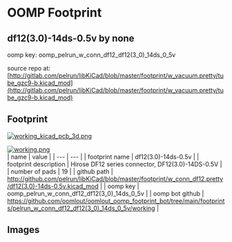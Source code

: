 # OOMP Footprint  
## df12(3.0)-14ds-0.5v  by none  
  
oomp key: oomp_pelrun_w_conn_df12_df12(3_0)_14ds_0_5v  
  
source repo at: [http://gitlab.com/pelrun/libKiCad/blob/master/footprint/w_vacuum.pretty/tube_gzc9-b.kicad_mod](http://gitlab.com/pelrun/libKiCad/blob/master/footprint/w_vacuum.pretty/tube_gzc9-b.kicad_mod)  
## Footprint  
  
[![working_kicad_pcb_3d.png](working_kicad_pcb_3d_600.png)](working_kicad_pcb_3d.png)  
  
[![working.png](working_600.png)](working.png)  
| name | value | 
| --- | --- | 
| footprint name | df12(3.0)-14ds-0.5v | 
| footprint description | Hirose DF12 series connector, DF12(3.0)-14DS-0.5V | 
| number of pads | 19 | 
| github path | http://github.com/pelrun/libKiCad/blob/master/footprint/w_conn_df12.pretty/df12(3.0)-14ds-0.5v.kicad_mod | 
| oomp key | oomp_pelrun_w_conn_df12_df12(3_0)_14ds_0_5v | 
| oomp bot github | https://github.com/oomlout/oomlout_oomp_footprint_bot/tree/main/footprints/pelrun_w_conn_df12_df12(3_0)_14ds_0_5v/working | 
## Images  
